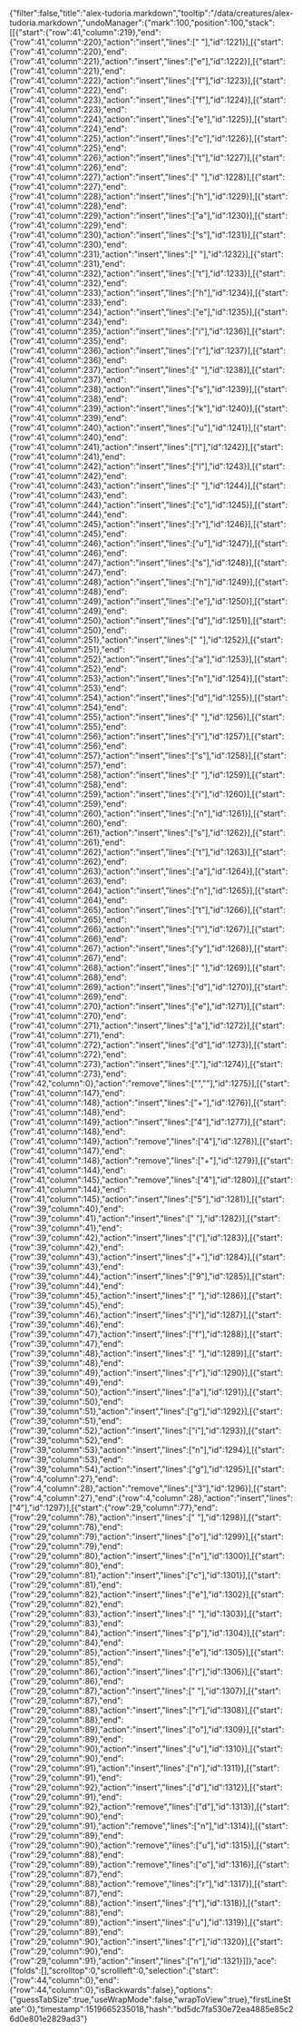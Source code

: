 {"filter":false,"title":"alex-tudoria.markdown","tooltip":"/data/creatures/alex-tudoria.markdown","undoManager":{"mark":100,"position":100,"stack":[[{"start":{"row":41,"column":219},"end":{"row":41,"column":220},"action":"insert","lines":[" "],"id":1221}],[{"start":{"row":41,"column":220},"end":{"row":41,"column":221},"action":"insert","lines":["e"],"id":1222}],[{"start":{"row":41,"column":221},"end":{"row":41,"column":222},"action":"insert","lines":["f"],"id":1223}],[{"start":{"row":41,"column":222},"end":{"row":41,"column":223},"action":"insert","lines":["f"],"id":1224}],[{"start":{"row":41,"column":223},"end":{"row":41,"column":224},"action":"insert","lines":["e"],"id":1225}],[{"start":{"row":41,"column":224},"end":{"row":41,"column":225},"action":"insert","lines":["c"],"id":1226}],[{"start":{"row":41,"column":225},"end":{"row":41,"column":226},"action":"insert","lines":["t"],"id":1227}],[{"start":{"row":41,"column":226},"end":{"row":41,"column":227},"action":"insert","lines":[" "],"id":1228}],[{"start":{"row":41,"column":227},"end":{"row":41,"column":228},"action":"insert","lines":["h"],"id":1229}],[{"start":{"row":41,"column":228},"end":{"row":41,"column":229},"action":"insert","lines":["a"],"id":1230}],[{"start":{"row":41,"column":229},"end":{"row":41,"column":230},"action":"insert","lines":["s"],"id":1231}],[{"start":{"row":41,"column":230},"end":{"row":41,"column":231},"action":"insert","lines":[" "],"id":1232}],[{"start":{"row":41,"column":231},"end":{"row":41,"column":232},"action":"insert","lines":["t"],"id":1233}],[{"start":{"row":41,"column":232},"end":{"row":41,"column":233},"action":"insert","lines":["h"],"id":1234}],[{"start":{"row":41,"column":233},"end":{"row":41,"column":234},"action":"insert","lines":["e"],"id":1235}],[{"start":{"row":41,"column":234},"end":{"row":41,"column":235},"action":"insert","lines":["i"],"id":1236}],[{"start":{"row":41,"column":235},"end":{"row":41,"column":236},"action":"insert","lines":["r"],"id":1237}],[{"start":{"row":41,"column":236},"end":{"row":41,"column":237},"action":"insert","lines":[" "],"id":1238}],[{"start":{"row":41,"column":237},"end":{"row":41,"column":238},"action":"insert","lines":["s"],"id":1239}],[{"start":{"row":41,"column":238},"end":{"row":41,"column":239},"action":"insert","lines":["k"],"id":1240}],[{"start":{"row":41,"column":239},"end":{"row":41,"column":240},"action":"insert","lines":["u"],"id":1241}],[{"start":{"row":41,"column":240},"end":{"row":41,"column":241},"action":"insert","lines":["l"],"id":1242}],[{"start":{"row":41,"column":241},"end":{"row":41,"column":242},"action":"insert","lines":["l"],"id":1243}],[{"start":{"row":41,"column":242},"end":{"row":41,"column":243},"action":"insert","lines":[" "],"id":1244}],[{"start":{"row":41,"column":243},"end":{"row":41,"column":244},"action":"insert","lines":["c"],"id":1245}],[{"start":{"row":41,"column":244},"end":{"row":41,"column":245},"action":"insert","lines":["r"],"id":1246}],[{"start":{"row":41,"column":245},"end":{"row":41,"column":246},"action":"insert","lines":["u"],"id":1247}],[{"start":{"row":41,"column":246},"end":{"row":41,"column":247},"action":"insert","lines":["s"],"id":1248}],[{"start":{"row":41,"column":247},"end":{"row":41,"column":248},"action":"insert","lines":["h"],"id":1249}],[{"start":{"row":41,"column":248},"end":{"row":41,"column":249},"action":"insert","lines":["e"],"id":1250}],[{"start":{"row":41,"column":249},"end":{"row":41,"column":250},"action":"insert","lines":["d"],"id":1251}],[{"start":{"row":41,"column":250},"end":{"row":41,"column":251},"action":"insert","lines":[" "],"id":1252}],[{"start":{"row":41,"column":251},"end":{"row":41,"column":252},"action":"insert","lines":["a"],"id":1253}],[{"start":{"row":41,"column":252},"end":{"row":41,"column":253},"action":"insert","lines":["n"],"id":1254}],[{"start":{"row":41,"column":253},"end":{"row":41,"column":254},"action":"insert","lines":["d"],"id":1255}],[{"start":{"row":41,"column":254},"end":{"row":41,"column":255},"action":"insert","lines":[" "],"id":1256}],[{"start":{"row":41,"column":255},"end":{"row":41,"column":256},"action":"insert","lines":["i"],"id":1257}],[{"start":{"row":41,"column":256},"end":{"row":41,"column":257},"action":"insert","lines":["s"],"id":1258}],[{"start":{"row":41,"column":257},"end":{"row":41,"column":258},"action":"insert","lines":[" "],"id":1259}],[{"start":{"row":41,"column":258},"end":{"row":41,"column":259},"action":"insert","lines":["i"],"id":1260}],[{"start":{"row":41,"column":259},"end":{"row":41,"column":260},"action":"insert","lines":["n"],"id":1261}],[{"start":{"row":41,"column":260},"end":{"row":41,"column":261},"action":"insert","lines":["s"],"id":1262}],[{"start":{"row":41,"column":261},"end":{"row":41,"column":262},"action":"insert","lines":["t"],"id":1263}],[{"start":{"row":41,"column":262},"end":{"row":41,"column":263},"action":"insert","lines":["a"],"id":1264}],[{"start":{"row":41,"column":263},"end":{"row":41,"column":264},"action":"insert","lines":["n"],"id":1265}],[{"start":{"row":41,"column":264},"end":{"row":41,"column":265},"action":"insert","lines":["t"],"id":1266}],[{"start":{"row":41,"column":265},"end":{"row":41,"column":266},"action":"insert","lines":["l"],"id":1267}],[{"start":{"row":41,"column":266},"end":{"row":41,"column":267},"action":"insert","lines":["y"],"id":1268}],[{"start":{"row":41,"column":267},"end":{"row":41,"column":268},"action":"insert","lines":[" "],"id":1269}],[{"start":{"row":41,"column":268},"end":{"row":41,"column":269},"action":"insert","lines":["d"],"id":1270}],[{"start":{"row":41,"column":269},"end":{"row":41,"column":270},"action":"insert","lines":["e"],"id":1271}],[{"start":{"row":41,"column":270},"end":{"row":41,"column":271},"action":"insert","lines":["a"],"id":1272}],[{"start":{"row":41,"column":271},"end":{"row":41,"column":272},"action":"insert","lines":["d"],"id":1273}],[{"start":{"row":41,"column":272},"end":{"row":41,"column":273},"action":"insert","lines":["."],"id":1274}],[{"start":{"row":41,"column":273},"end":{"row":42,"column":0},"action":"remove","lines":["",""],"id":1275}],[{"start":{"row":41,"column":147},"end":{"row":41,"column":148},"action":"insert","lines":["+"],"id":1276}],[{"start":{"row":41,"column":148},"end":{"row":41,"column":149},"action":"insert","lines":["4"],"id":1277}],[{"start":{"row":41,"column":148},"end":{"row":41,"column":149},"action":"remove","lines":["4"],"id":1278}],[{"start":{"row":41,"column":147},"end":{"row":41,"column":148},"action":"remove","lines":["+"],"id":1279}],[{"start":{"row":41,"column":144},"end":{"row":41,"column":145},"action":"remove","lines":["4"],"id":1280}],[{"start":{"row":41,"column":144},"end":{"row":41,"column":145},"action":"insert","lines":["5"],"id":1281}],[{"start":{"row":39,"column":40},"end":{"row":39,"column":41},"action":"insert","lines":[" "],"id":1282}],[{"start":{"row":39,"column":41},"end":{"row":39,"column":42},"action":"insert","lines":["("],"id":1283}],[{"start":{"row":39,"column":42},"end":{"row":39,"column":43},"action":"insert","lines":["+"],"id":1284}],[{"start":{"row":39,"column":43},"end":{"row":39,"column":44},"action":"insert","lines":["9"],"id":1285}],[{"start":{"row":39,"column":44},"end":{"row":39,"column":45},"action":"insert","lines":[" "],"id":1286}],[{"start":{"row":39,"column":45},"end":{"row":39,"column":46},"action":"insert","lines":["i"],"id":1287}],[{"start":{"row":39,"column":46},"end":{"row":39,"column":47},"action":"insert","lines":["f"],"id":1288}],[{"start":{"row":39,"column":47},"end":{"row":39,"column":48},"action":"insert","lines":[" "],"id":1289}],[{"start":{"row":39,"column":48},"end":{"row":39,"column":49},"action":"insert","lines":["r"],"id":1290}],[{"start":{"row":39,"column":49},"end":{"row":39,"column":50},"action":"insert","lines":["a"],"id":1291}],[{"start":{"row":39,"column":50},"end":{"row":39,"column":51},"action":"insert","lines":["g"],"id":1292}],[{"start":{"row":39,"column":51},"end":{"row":39,"column":52},"action":"insert","lines":["i"],"id":1293}],[{"start":{"row":39,"column":52},"end":{"row":39,"column":53},"action":"insert","lines":["n"],"id":1294}],[{"start":{"row":39,"column":53},"end":{"row":39,"column":54},"action":"insert","lines":["g"],"id":1295}],[{"start":{"row":4,"column":27},"end":{"row":4,"column":28},"action":"remove","lines":["3"],"id":1296}],[{"start":{"row":4,"column":27},"end":{"row":4,"column":28},"action":"insert","lines":["4"],"id":1297}],[{"start":{"row":29,"column":77},"end":{"row":29,"column":78},"action":"insert","lines":[" "],"id":1298}],[{"start":{"row":29,"column":78},"end":{"row":29,"column":79},"action":"insert","lines":["o"],"id":1299}],[{"start":{"row":29,"column":79},"end":{"row":29,"column":80},"action":"insert","lines":["n"],"id":1300}],[{"start":{"row":29,"column":80},"end":{"row":29,"column":81},"action":"insert","lines":["c"],"id":1301}],[{"start":{"row":29,"column":81},"end":{"row":29,"column":82},"action":"insert","lines":["e"],"id":1302}],[{"start":{"row":29,"column":82},"end":{"row":29,"column":83},"action":"insert","lines":[" "],"id":1303}],[{"start":{"row":29,"column":83},"end":{"row":29,"column":84},"action":"insert","lines":["p"],"id":1304}],[{"start":{"row":29,"column":84},"end":{"row":29,"column":85},"action":"insert","lines":["e"],"id":1305}],[{"start":{"row":29,"column":85},"end":{"row":29,"column":86},"action":"insert","lines":["r"],"id":1306}],[{"start":{"row":29,"column":86},"end":{"row":29,"column":87},"action":"insert","lines":[" "],"id":1307}],[{"start":{"row":29,"column":87},"end":{"row":29,"column":88},"action":"insert","lines":["r"],"id":1308}],[{"start":{"row":29,"column":88},"end":{"row":29,"column":89},"action":"insert","lines":["o"],"id":1309}],[{"start":{"row":29,"column":89},"end":{"row":29,"column":90},"action":"insert","lines":["u"],"id":1310}],[{"start":{"row":29,"column":90},"end":{"row":29,"column":91},"action":"insert","lines":["n"],"id":1311}],[{"start":{"row":29,"column":91},"end":{"row":29,"column":92},"action":"insert","lines":["d"],"id":1312}],[{"start":{"row":29,"column":91},"end":{"row":29,"column":92},"action":"remove","lines":["d"],"id":1313}],[{"start":{"row":29,"column":90},"end":{"row":29,"column":91},"action":"remove","lines":["n"],"id":1314}],[{"start":{"row":29,"column":89},"end":{"row":29,"column":90},"action":"remove","lines":["u"],"id":1315}],[{"start":{"row":29,"column":88},"end":{"row":29,"column":89},"action":"remove","lines":["o"],"id":1316}],[{"start":{"row":29,"column":87},"end":{"row":29,"column":88},"action":"remove","lines":["r"],"id":1317}],[{"start":{"row":29,"column":87},"end":{"row":29,"column":88},"action":"insert","lines":["t"],"id":1318}],[{"start":{"row":29,"column":88},"end":{"row":29,"column":89},"action":"insert","lines":["u"],"id":1319}],[{"start":{"row":29,"column":89},"end":{"row":29,"column":90},"action":"insert","lines":["r"],"id":1320}],[{"start":{"row":29,"column":90},"end":{"row":29,"column":91},"action":"insert","lines":["n"],"id":1321}]]},"ace":{"folds":[],"scrolltop":0,"scrollleft":0,"selection":{"start":{"row":44,"column":0},"end":{"row":44,"column":0},"isBackwards":false},"options":{"guessTabSize":true,"useWrapMode":false,"wrapToView":true},"firstLineState":0},"timestamp":1519665235018,"hash":"bd5dc7fa530e72ea4885e85c26d0e801e2829ad3"}